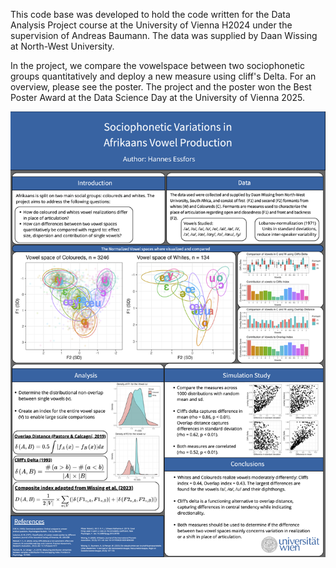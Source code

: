 This code base was developed to hold the code written for the Data Analysis Project course at the University of Vienna H2024 under the supervision of Andreas Baumann. The data was supplied by Daan Wissing at North-West University.

In the project, we compare the vowelspace between two sociophonetic groups quantitatively and deploy a new measure using cliff's Delta. For an overview, please see the poster. The project and the poster won the Best Poster Award at the Data Science Day at the University of Vienna 2025.

![poster](https://github.com/Eszettfors/Sociophonetics-of-Afrikaans/blob/main/Afrikaans_poster.png)
